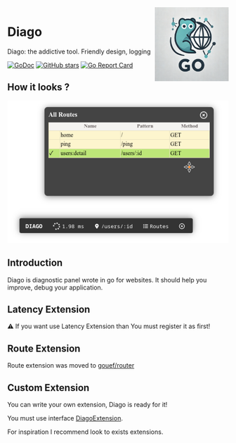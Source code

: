 <img align=right width="168" src="docs/gouef_logo.png">

# Diago
Diago: the addictive tool. Friendly design, logging

[![GoDoc](https://pkg.go.dev/badge/github.com/gouef/diago.svg)](https://pkg.go.dev/github.com/gouef/diago)
[![GitHub stars](https://img.shields.io/github/stars/gouef/diago?style=social)](https://github.com/gouef/diago/stargazers)
[![Go Report Card](https://goreportcard.com/badge/github.com/gouef/diago)](https://goreportcard.com/report/github.com/gouef/diago)

## How it looks ? 
![Diago](docs/diago.png)


## Introduction
Diago is diagnostic panel wrote in go for websites. It should help you improve, debug your application.

## Latency Extension
⚠️ If you want use Latency Extension than You must register it as first!

## Route Extension
Route extension was moved to [gouef/router](github.com/gouef/router)

## Custom Extension
You can write your own extension, Diago is ready for it!

You must use interface [DiagoExtension](/diagoExtension.go).

For inspiration I recommend look to exists extensions.
